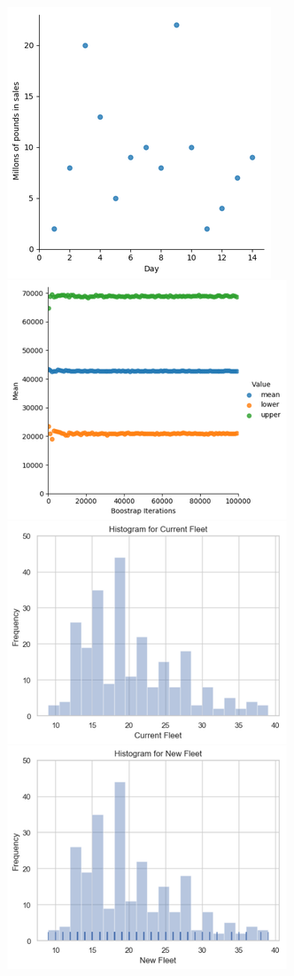 ![logo](./scaterplot.png?raw=true)
![logo](./bootstrap_confidence.png?raw=true)
![logo](./current_fleet_histogram.png?raw=true)
![logo](./New_Fleet_Histogram.png?raw=true)